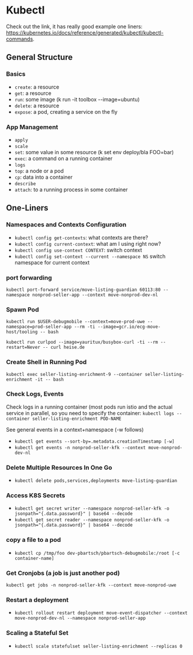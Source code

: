 # Kubectl

Check out the link, it has really good example one liners: <https://kubernetes.io/docs/reference/generated/kubectl/kubectl-commands>.

## General Structure

### Basics
* `create`: a resource
* `get`: a resource
* `run`: some image (k run -it toolbox --image=ubuntu)
* `delete`: a resource
* `expose`: a pod, creating a service on the fly

### App Management
* `apply`
* `scale`
* `set`: some value in some resource (k set env deploy/bla FOO=bar)
* `exec`: a command on a running container
* `logs`
* `top`: a node or a pod
* `cp`: data into a container
* `describe`
* `attach`: to a running process in some container

## One-Liners

### Namespaces and Contexts Configuration

* `kubectl config get-contexts`: what contexts are there?
* `kubectl config current-context`: what am I using right now?
* `kubectl config use-context CONTEXT`: switch context
* `kubectl config set-context --current --namespace NS` switch namespace for current context

### port forwarding
`kubectl port-forward service/move-listing-guardian 60113:80 --namespace nonprod-seller-app --context move-nonprod-dev-nl`

### Spawn Pod
`kubectl run $USER-debugmobile --context=move-prod-uwe --namespace=prod-seller-app --rm -ti --image=gcr.io/ecg-move-host/tooling -- bash`

`kubectl run curlpod --image=yauritux/busybox-curl -ti --rm --restart=Never -- curl heise.de`

### Create Shell in Running Pod
`kubectl exec seller-listing-enrichment-9 --container seller-listing-enrichment -it -- bash`

### Check Logs, Events
Check logs in a running container (most pods run istio and the actual service in parallel, so you need to specify the container:
`kubectl logs --container seller-listing-enrichment POD-NAME`

See general events in a context+namespace (-w follows)
* `kubectl get events --sort-by=.metadata.creationTimestamp [-w]`
* `kubectl get events -n nonprod-seller-kfk --context move-nonprod-dev-nl`

### Delete Multiple Resources In One Go
* `kubectl delete pods,services,deployments move-listing-guardian`

### Access K8S Secrets
* `kubectl get secret writer --namespace nonprod-seller-kfk -o jsonpath="{.data.password}" | base64 --decode`
* `kubectl get secret reader --namespace nonprod-seller-kfk -o jsonpath="{.data.password}" | base64 --decode`

### copy a file to a pod
  * `kubectl cp /tmp/foo dev-pbartsch/pbartsch-debugmobile:/root [-c container-name]`

### Get Cronjobs (a job is just another pod)

`kubectl get jobs -n nonprod-seller-kfk --context move-nonprod-uwe`

### Restart a deployment
* `kubectl rollout restart deployment move-event-dispatcher --context move-nonprod-dev-nl --namespace nonprod-seller-app`

### Scaling a Stateful Set
* `kubectl scale statefulset seller-listing-enrichment --replicas 0`


